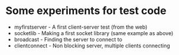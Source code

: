 # Some experiments for test code

* myfirstserver - A first client-server test (from the web)
* socketlib - Making a first socket library (same example as above)
* broadcast - Finding the server to connect to
* clientconnect - Non blocking server, multiple clients connecting
